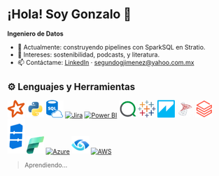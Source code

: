 # ¡Hola! Soy Gonzalo 👋
**Ingeniero de Datos**

- 🔭 Actualmente: construyendo pipelines con SparkSQL en Stratio.
- 🌱 Intereses: sostenibilidad, podcasts, y literatura.
- 📫 Contáctame: [LinkedIn]([https://www.linkedin.com/in/tu-perfil](https://www.linkedin.com/in/segundo-gonzalo-jimenez-aquino/)) · segundogjimenez@yahoo.com.mx
## ⚙️ Lenguajes y Herramientas

<p align="left">
  <!-- Spark -->
  <a href="https://spark.apache.org/" title="Apache Spark"><img src="https://github.com/devicons/devicon/blob/master/icons/apachespark/apachespark-original.svg" alt="Spark" width="40" height="40"/></a>
  <!-- Python -->
  <a href="https://www.python.org/" target="_blank" title="Python"><img src="https://raw.githubusercontent.com/devicons/devicon/master/icons/python/python-original.svg" alt="Python" width="40" height="40"/></a>
  <!-- SQL -->
  <a href="https://www.w3schools.com/sql/" target="_blank" title="SQL"><img src="/assets/icons/sql.png" alt="SQL" width="40" height="40"/></a>
  <!-- Jira -->
  <a href="https://www.atlassian.com/software/jira" target="_blank" title="Jira"><img src="https://cdn.jsdelivr.net/gh/devicons/devicon@latest/icons/jira/jira-original.svg" alt="Jira" width="40" height="40"/></a>
  <!-- Power BI -->
  <a href="https://powerbi.microsoft.com/" target="_blank" title="Power BI"><img src="https://upload.wikimedia.org/wikipedia/commons/c/cf/New_Power_BI_Logo.svg" alt="Power BI" width="40" height="40"/></a>
  <!-- Qlik -->
  <a href="https://www.qlik.com/" target="_blank" title="Qlik"><img src="/assets/icons/qlik.svg" alt="Qlik" width="40" height="40"/></a>
  <!-- Tableau -->
  <a href="https://www.tableau.com/" target="_blank" title="Tableau"><img src="/assets/icons/tableau.svg" alt="Tableau" width="40" height="40"/></a>
  <!-- QuickSight -->
  <a href="https://aws.amazon.com/quicksight/" target="_blank" title="Amazon QuickSight"><img src="/assets/icons/quicksight.svg" alt="QuickSight" width="40" height="40"/></a>
  <!-- SSIS -->
  <a href="https://learn.microsoft.com/en-us/sql/integration-services/sql-server-integration-services" target="_blank" title="SQL Server Integration Services"><img src="/assets/icons/ssis.png" alt="SSIS" width="40" height="40"/></a>
  <!-- Databricks -->
  <a href="https://databricks.com/" target="_blank" title="Databricks"><img src="/assets/icons/databricks.svg" alt="Databricks" width="40" height="40"/></a>
  <!-- Stratio -->
  <a href="https://www.stratio.com/" target="_blank" title="Stratio"><img src="/assets/icons/stratio.svg" alt="Stratio" width="40" height="80"/></a>
  <!-- Fabric -->
  <a href="https://learn.microsoft.com/en-us/fabric/" target="_blank" title="Microsoft Fabric"><img src="/assets/icons/fabric.png" alt="Fabric" width="40" height="40"/></a>
  <!-- Azure -->
  <a href="https://azure.microsoft.com/" target="_blank" title="Microsoft Azure"><img src="https://cdn.jsdelivr.net/gh/devicons/devicon@latest/icons/azure/azure-original.svg" alt="Azure" width="40" height="40"/></a>
  <!-- Purview -->
  <a href="https://learn.microsoft.com/en-us/purview/" target="_blank" title="Azure Purview"><img src="/assets/icons/purview.svg" alt="Purview" width="40" height="40"/></a>
  <!-- AWS -->
  <a href="https://aws.amazon.com/" title="Amazon Web Services"><img src="https://cdn.jsdelivr.net/gh/devicons/devicon@latest/icons/amazonwebservices/amazonwebservices-plain-wordmark.svg" alt="AWS" width="40" height="40"/></a>
</p>


> Aprendiendo...
